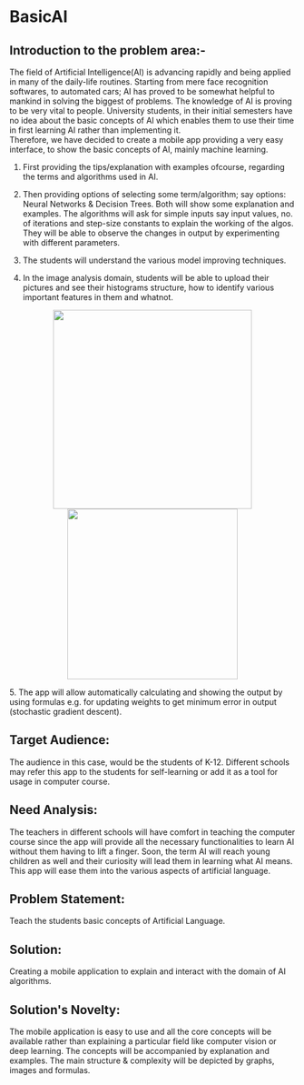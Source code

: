 # BasicAI  

## Introduction to the problem area:-  
The field of Artificial Intelligence(AI) is advancing rapidly and being applied in many of the daily-life routines. Starting from mere face recognition softwares, to automated cars; AI has proved to be somewhat helpful to mankind in solving the biggest of problems. The knowledge of AI is proving to be very vital to people. University students, in their initial semesters have no idea about the basic concepts of AI which enables them to use their time in first learning AI rather than implementing it.   
Therefore, we have decided to create a mobile app providing a very easy interface, to show the basic concepts of AI, mainly machine learning.   
1.	First providing the tips/explanation with examples ofcourse, regarding the terms and algorithms used in AI. 
2.	Then providing options of selecting some term/algorithm; say options: Neural Networks & Decision Trees. Both will show some explanation and examples. The algorithms will ask for simple inputs say input values, no. of iterations and step-size constants to explain the working of the algos. They will be able to observe the changes in output by experimenting with different parameters.
3.	The students will understand the various model improving techniques.

4.	In the image analysis domain, students will be able to upload their pictures and see their histograms structure, how to identify various important features in them and whatnot.
<p align="center">
  <img src="https://user-images.githubusercontent.com/30017031/34384450-1072cc66-eb3e-11e7-936b-51bc5f766944.png" width="350"/>
  <img src="https://user-images.githubusercontent.com/30017031/34384451-10bb69e4-eb3e-11e7-8904-f1ad31a72ba4.jpg" width="300"/>
</p>
5.	The app will allow automatically calculating and showing the output by using formulas e.g. for updating weights to get minimum error in output (stochastic gradient descent).
 

## Target Audience: 

The audience in this case, would be the students of K-12. Different schools may refer this app to the students for self-learning or add it as a tool for usage in computer course.

## Need Analysis:
	
The teachers in different schools will have comfort in teaching the computer course since the app will provide all the necessary functionalities to learn AI without them having to lift a finger. Soon, the term AI will reach young children as well and their curiosity will lead them in learning what AI means. This app will ease them into the various aspects of artificial language.

## Problem Statement: 
	
Teach the students basic concepts of Artificial Language.

## Solution:

Creating a mobile application to explain and interact with the domain of AI algorithms.

## Solution's Novelty:

The mobile application is easy to use and all the core concepts will be available rather than explaining a particular field like computer vision or deep learning. The concepts will be accompanied by explanation and examples. The main structure & complexity will be depicted by graphs, images and formulas.
